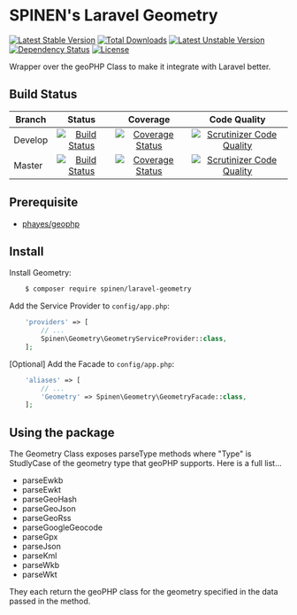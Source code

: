 # SPINEN's Laravel Geometry

[![Latest Stable Version](https://poser.pugx.org/spinen/laravel-geometry/v/stable)](https://packagist.org/packages/spinen/laravel-geometry)
[![Total Downloads](https://poser.pugx.org/spinen/laravel-geometry/downloads)](https://packagist.org/packages/spinen/laravel-geometry)
[![Latest Unstable Version](https://poser.pugx.org/spinen/laravel-geometry/v/unstable)](https://packagist.org/packages/spinen/laravel-geometry)
[![Dependency Status](https://www.versioneye.com/php/spinen:laravel-geometry/0.1.1/badge.svg)](https://www.versioneye.com/php/spinen:laravel-geometry/0.1.1)
[![License](https://poser.pugx.org/spinen/laravel-geometry/license)](https://packagist.org/packages/spinen/laravel-geometry)

Wrapper over the geoPHP Class to make it integrate with Laravel better.

## Build Status

| Branch | Status | Coverage | Code Quality |
| ------ | :----: | :------: | :----------: |
| Develop | [![Build Status](https://travis-ci.org/spinen/laravel-geometry.svg?branch=develop)](https://travis-ci.org/spinen/laravel-geometry) | [![Coverage Status](https://coveralls.io/repos/spinen/laravel-geometry/badge.svg?branch=develop&service=github)](https://coveralls.io/github/spinen/laravel-geometry?branch=develop) | [![Scrutinizer Code Quality](https://scrutinizer-ci.com/g/spinen/laravel-geometry/badges/quality-score.png?b=develop)](https://scrutinizer-ci.com/g/spinen/laravel-geometry/?branch=develop) |
| Master | [![Build Status](https://travis-ci.org/spinen/laravel-geometry.svg?branch=master)](https://travis-ci.org/spinen/laravel-geometry) | [![Coverage Status](https://coveralls.io/repos/spinen/laravel-geometry/badge.svg?branch=master&service=github)](https://coveralls.io/github/spinen/laravel-geometry?branch=master) | [![Scrutinizer Code Quality](https://scrutinizer-ci.com/g/spinen/laravel-geometry/badges/quality-score.png?b=master)](https://scrutinizer-ci.com/g/spinen/laravel-geometry/?branch=master) |

## Prerequisite

* [phayes/geophp](https://github.com/phayes/geoPHP)

## Install

Install Geometry:

```bash
    $ composer require spinen/laravel-geometry
```

Add the Service Provider to `config/app.php`:

```php
    'providers' => [
        // ...
        Spinen\Geometry\GeometryServiceProvider::class,
    ];
```

[Optional] Add the Facade to `config/app.php`:

```php
    'aliases' => [
        // ...
        'Geometry' => Spinen\Geometry\GeometryFacade::class,
    ];
```

## Using the package

The Geometry Class exposes parseType methods where "Type" is StudlyCase of the geometry type that geoPHP supports.  Here is a full list...

* parseEwkb
* parseEwkt
* parseGeoHash
* parseGeoJson
* parseGeoRss
* parseGoogleGeocode
* parseGpx
* parseJson
* parseKml
* parseWkb
* parseWkt

They each return the geoPHP class for the geometry specified in the data passed in the method.
